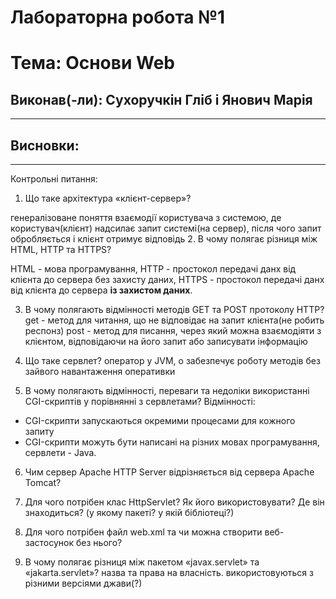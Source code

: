 # Лабораторна робота №1
# Тема: Основи Web
## Виконав(-ли): Сухоручкін Гліб і Янович Марія
---
## Висновки:
---
Контрольні питання:
1. Що таке архітектура «клієнт-сервер»?

генералізоване поняття взаємодії користувача з системою, де користувач(клієнт) надсилає запит системі(на сервер), після чого запит обробляється і клієнт отримує відповідь
2. В чому полягає різниця між HTML, HTTP та HTTPS?

HTML - мова програмування,
HTTP - простокол передачі данх від клієнта до сервера без захисту даних,
HTTPS - простокол передачі данх від клієнта до сервера **із захистом даних**.

3. В чому полягають відмінності методів GET та POST протоколу HTTP?
get - метод для читання, що не відповідає на запит клієнта(не робить респонз)
post - метод для писання, через який можна взаємодіяти з клієнтом, відповідаючи на його запит або записувати інформацію

4. Що таке сервлет?
оператор у JVM, о забезпечує роботу методів без зайвого навантаження оперативки

5. В чому полягають відмінності, переваги та недоліки використанні CGI-скриптів у порівнянні з сервлетами?
	Відмінності:
- CGI-скрипти запускаються окремими процесами для кожного запиту
- CGI-скрипти можуть бути написані на різних мовах програмування, сервлети - Java.

	
6. Чим сервер Apache HTTP Server відрізняється від сервера Apache Tomcat?


7. Для чого потрібен клас HttpServlet? Як його використовувати? Де він знаходиться? (у якому пакеті? у якій бібліотеці?)


8. Для чого потрібен файл web.xml та чи можна створити веб-застосунок без нього?


9. В чому полягає різниця між пакетом «javax.servlet» та «jakarta.servlet»?
назва та права на власність. використовуються з різними версіями джави(?)
